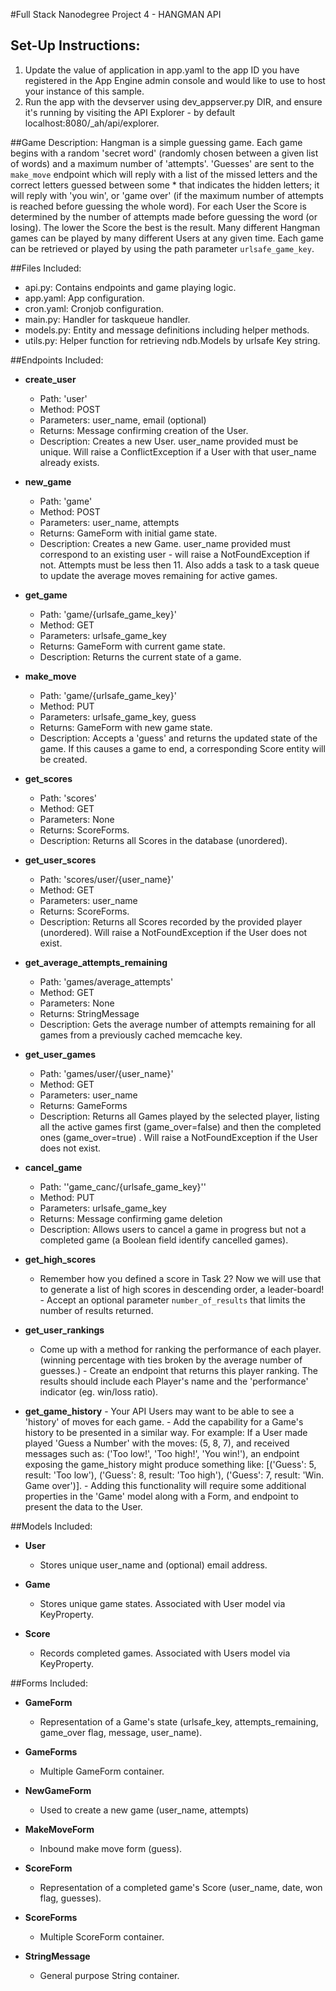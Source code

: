 #Full Stack Nanodegree Project 4 - HANGMAN API

## Set-Up Instructions:
1.  Update the value of application in app.yaml to the app ID you have registered
 in the App Engine admin console and would like to use to host your instance of this sample.
1.  Run the app with the devserver using dev_appserver.py DIR, and ensure it's
 running by visiting the API Explorer - by default localhost:8080/_ah/api/explorer.
 
 
##Game Description:
Hangman is a simple guessing game. Each game begins with a random 'secret word'
(randomly chosen between a given list of words) and a maximum number of
'attempts'. 'Guesses' are sent to the `make_move` endpoint which will reply
with a list of the missed letters and the correct letters guessed between 
some * that indicates the hidden letters; it will reply with 'you win', or 
'game over' (if the maximum number of attempts is reached before guessing 
the whole word). For each User the Score is determined by the number of 
attempts made before guessing the word (or losing). The lower the Score
the best is the result.
Many different Hangman games can be played by many different Users at any
given time. Each game can be retrieved or played by using the path parameter
`urlsafe_game_key`.

##Files Included:
 - api.py: Contains endpoints and game playing logic.
 - app.yaml: App configuration.
 - cron.yaml: Cronjob configuration.
 - main.py: Handler for taskqueue handler.
 - models.py: Entity and message definitions including helper methods.
 - utils.py: Helper function for retrieving ndb.Models by urlsafe Key string.

##Endpoints Included:
 - **create_user**
    - Path: 'user'
    - Method: POST
    - Parameters: user_name, email (optional)
    - Returns: Message confirming creation of the User.
    - Description: Creates a new User. user_name provided must be unique. Will 
    raise a ConflictException if a User with that user_name already exists.
    
 - **new_game**
    - Path: 'game'
    - Method: POST
    - Parameters: user_name, attempts
    - Returns: GameForm with initial game state.
    - Description: Creates a new Game. user_name provided must correspond to an
    existing user - will raise a NotFoundException if not. Attempts must be less
    then 11. Also adds a task to a task queue to update the average moves 
    remaining for active games.
     
 - **get_game**
    - Path: 'game/{urlsafe_game_key}'
    - Method: GET
    - Parameters: urlsafe_game_key
    - Returns: GameForm with current game state.
    - Description: Returns the current state of a game.
    
 - **make_move**
    - Path: 'game/{urlsafe_game_key}'
    - Method: PUT
    - Parameters: urlsafe_game_key, guess
    - Returns: GameForm with new game state.
    - Description: Accepts a 'guess' and returns the updated state of the game.
    If this causes a game to end, a corresponding Score entity will be created.
    
 - **get_scores**
    - Path: 'scores'
    - Method: GET
    - Parameters: None
    - Returns: ScoreForms.
    - Description: Returns all Scores in the database (unordered).
    
 - **get_user_scores**
    - Path: 'scores/user/{user_name}'
    - Method: GET
    - Parameters: user_name
    - Returns: ScoreForms. 
    - Description: Returns all Scores recorded by the provided player (unordered).
    Will raise a NotFoundException if the User does not exist.
    
 - **get_average_attempts_remaining**
    - Path: 'games/average_attempts'
    - Method: GET
    - Parameters: None
    - Returns: StringMessage
    - Description: Gets the average number of attempts remaining for all games
    from a previously cached memcache key.

- **get_user_games**
    - Path: 'games/user/{user_name}'
    - Method: GET
    - Parameters: user_name
    - Returns: GameForms
    - Description: Returns all Games played by the selected player, listing
    all the active games first (game_over=false) and then the completed ones 
    (game_over=true) .
    Will raise a NotFoundException if the User does not exist.
    
 - **cancel_game**
    - Path: ''game_canc/{urlsafe_game_key}''
    - Method: PUT
    - Parameters: urlsafe_game_key
    - Returns: Message confirming game deletion
    - Description: Allows users to cancel a game in progress but not 
      a completed game (a Boolean field identify cancelled games).
    
 - **get_high_scores**
    - Remember how you defined a score in Task 2?
            Now we will use that to generate a list of high scores in descending order, a leader-board!
            - Accept an optional parameter `number_of_results` that limits the number of results returned.
    
 - **get_user_rankings**
    - Come up with a method for ranking the performance of each player.
            (winning percentage with ties broken by the average number of guesses.)
            - Create an endpoint that returns this player ranking. 
            The results should include each Player's name and the 'performance' indicator (eg. win/loss ratio).
 
 - **get_game_history**
        - Your API Users may want to be able to see a 'history' of moves for each game.
        - Add the capability for a Game's history to be presented in a similar way.
         For example: If a User made played 'Guess a Number' with the moves:
        (5, 8, 7), and received messages such as: ('Too low!', 'Too high!',
        'You win!'), an endpoint exposing the game_history might produce something like:
        [('Guess': 5, result: 'Too low'), ('Guess': 8, result: 'Too high'),
        ('Guess': 7, result: 'Win. Game over')].
        - Adding this functionality will require some additional properties in the 'Game' model
        along with a Form, and endpoint to present the data to the User.

##Models Included:
 - **User**
    - Stores unique user_name and (optional) email address.
    
 - **Game**
    - Stores unique game states. Associated with User model via KeyProperty.
    
 - **Score**
    - Records completed games. Associated with Users model via KeyProperty.
    
##Forms Included:
 - **GameForm**
    - Representation of a Game's state (urlsafe_key, attempts_remaining,
    game_over flag, message, user_name).

 - **GameForms**
    - Multiple GameForm container.

 - **NewGameForm**
    - Used to create a new game (user_name, attempts)

 - **MakeMoveForm**
    - Inbound make move form (guess).

 - **ScoreForm**
    - Representation of a completed game's Score (user_name, date, won flag,
    guesses).

 - **ScoreForms**
    - Multiple ScoreForm container.

 - **StringMessage**
    - General purpose String container.